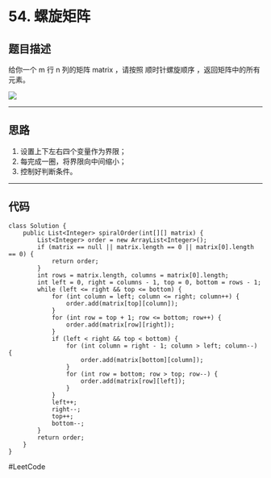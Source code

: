 # 54. 螺旋矩阵
## 题目描述
给你一个 m 行 n 列的矩阵 matrix ，请按照 顺时针螺旋顺序 ，返回矩阵中的所有元素。

![](54.%20%E8%9E%BA%E6%97%8B%E7%9F%A9%E9%98%B5/%E6%88%AA%E5%B1%8F2021-03-15%20%E4%B8%8B%E5%8D%8812.37.56.png)
- - - -
## 思路
1. 设置上下左右四个变量作为界限；
2. 每完成一圈，将界限向中间缩小；
3. 控制好判断条件。
- - - -
## 代码
```
class Solution {
    public List<Integer> spiralOrder(int[][] matrix) {
        List<Integer> order = new ArrayList<Integer>();
        if (matrix == null || matrix.length == 0 || matrix[0].length == 0) {
            return order;
        }
        int rows = matrix.length, columns = matrix[0].length;
        int left = 0, right = columns - 1, top = 0, bottom = rows - 1;
        while (left <= right && top <= bottom) {
            for (int column = left; column <= right; column++) {
                order.add(matrix[top][column]);
            }
            for (int row = top + 1; row <= bottom; row++) {
                order.add(matrix[row][right]);
            }
            if (left < right && top < bottom) {
                for (int column = right - 1; column > left; column--) {
                    order.add(matrix[bottom][column]);
                }
                for (int row = bottom; row > top; row--) {
                    order.add(matrix[row][left]);
                }
            }
            left++;
            right--;
            top++;
            bottom--;
        }
        return order;
    }
}
```

#LeetCode